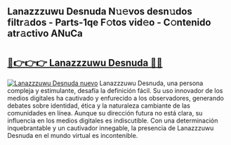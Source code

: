 ## Lanazzzuwu Desnuda N𝚞𝚎vos desn𝚞dos filtr𝚊dos - Parts-1qe F𝚘tos vid𝚎o - C𝚘ntenido atr𝚊ctivo ANuCa

# <h2><a href="http://mbati9.tromn.icu/?c=Lanazzzuwu+Desnuda">🔗👉👉👉 Lanazzzuwu Desnuda 🔗🔗</a></h2>

[![Lanazzzuwu Desnuda nuevo](https://i.imgur.com/pEAQMta.gif)](http://mbati9.tromn.icu/?c=Lanazzzuwu+Desnuda)
Lanazzzuwu Desnuda, una persona compleja y estimulante, desafía la definición fácil. Su uso innovador de los medios digitales ha cautivado y enfurecido a los observadores, generando debates sobre identidad, ética y la naturaleza cambiante de las comunidades en línea. Aunque su dirección futura no está clara, su influencia en los medios digitales es indiscutible. Con una determinación inquebrantable y un cautivador innegable, la presencia de Lanazzzuwu Desnuda en el mundo virtual es incontenible.
